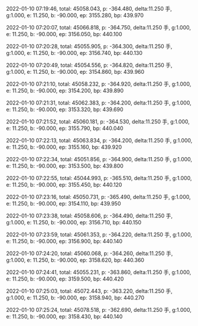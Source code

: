 2022-01-10 07:19:46, total: 45058.043, p: -364.480, delta:11.250 手, g:1.000, e: 11.250, b: -90.000, ep: 3155.280, bp: 439.970

2022-01-10 07:20:07, total: 45066.818, p: -364.750, delta:11.250 手, g:1.000, e: 11.250, b: -90.000, ep: 3156.050, bp: 440.100

2022-01-10 07:20:28, total: 45055.905, p: -364.300, delta:11.250 手, g:1.000, e: 11.250, b: -90.000, ep: 3156.740, bp: 440.130

2022-01-10 07:20:49, total: 45054.556, p: -364.820, delta:11.250 手, g:1.000, e: 11.250, b: -90.000, ep: 3154.860, bp: 439.960

2022-01-10 07:21:10, total: 45058.232, p: -364.920, delta:11.250 手, g:1.000, e: 11.250, b: -90.000, ep: 3154.200, bp: 439.890

2022-01-10 07:21:31, total: 45062.383, p: -364.200, delta:11.250 手, g:1.000, e: 11.250, b: -90.000, ep: 3153.320, bp: 439.690

2022-01-10 07:21:52, total: 45060.181, p: -364.530, delta:11.250 手, g:1.000, e: 11.250, b: -90.000, ep: 3155.790, bp: 440.040

2022-01-10 07:22:13, total: 45063.834, p: -364.200, delta:11.250 手, g:1.000, e: 11.250, b: -90.000, ep: 3155.160, bp: 439.920

2022-01-10 07:22:34, total: 45051.856, p: -364.900, delta:11.250 手, g:1.000, e: 11.250, b: -90.000, ep: 3153.500, bp: 439.800

2022-01-10 07:22:55, total: 45044.993, p: -365.510, delta:11.250 手, g:1.000, e: 11.250, b: -90.000, ep: 3155.450, bp: 440.120

2022-01-10 07:23:16, total: 45050.731, p: -365.490, delta:11.250 手, g:1.000, e: 11.250, b: -90.000, ep: 3154.110, bp: 439.950

2022-01-10 07:23:38, total: 45058.606, p: -364.490, delta:11.250 手, g:1.000, e: 11.250, b: -90.000, ep: 3156.710, bp: 440.150

2022-01-10 07:23:59, total: 45061.353, p: -364.220, delta:11.250 手, g:1.000, e: 11.250, b: -90.000, ep: 3156.900, bp: 440.140

2022-01-10 07:24:20, total: 45060.068, p: -364.260, delta:11.250 手, g:1.000, e: 11.250, b: -90.000, ep: 3158.620, bp: 440.360

2022-01-10 07:24:41, total: 45055.231, p: -363.860, delta:11.250 手, g:1.000, e: 11.250, b: -90.000, ep: 3159.500, bp: 440.420

2022-01-10 07:25:03, total: 45072.443, p: -363.220, delta:11.250 手, g:1.000, e: 11.250, b: -90.000, ep: 3158.940, bp: 440.270

2022-01-10 07:25:24, total: 45078.518, p: -362.690, delta:11.250 手, g:1.000, e: 11.250, b: -90.000, ep: 3158.430, bp: 440.140